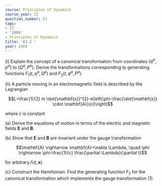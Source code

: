 ```yaml
---
course: Principles of Dynamics
course_year: II
question_number: 43
tags:
- II
- '2004'
- Principles of Dynamics
title: 'A3.2 '
year: 2004
---
```



(i) Explain the concept of a canonical transformation from coordinates $\left(q^{a}, p^{a}\right)$ to $\left(Q^{a}, P^{a}\right)$. Derive the transformations corresponding to generating functions $F_{1}\left(t, q^{a}, Q^{a}\right)$ and $F_{2}\left(t, q^{a}, P^{a}\right)$.

(ii) A particle moving in an electromagnetic field is described by the Lagrangian

$$L=\frac{1}{2} m \dot{\mathbf{x}}^{2}-e\left(\phi-\frac{\dot{\mathbf{x}} \cdot \mathbf{A}}{c}\right)$$

where $c$ is constant

(a) Derive the equations of motion in terms of the electric and magnetic fields $\mathbf{E}$ and $\mathbf{B}$.

(b) Show that $\mathbf{E}$ and $\mathbf{B}$ are invariant under the gauge transformation

$$\mathbf{A} \rightarrow \mathbf{A}+\nabla \Lambda, \quad \phi \rightarrow \phi-\frac{1}{c} \frac{\partial \Lambda}{\partial t}$$

for $\operatorname{arbitrary} \Lambda(t, \mathbf{x})$.

(c) Construct the Hamiltonian. Find the generating function $F_{2}$ for the canonical transformation which implements the gauge transformation (1).